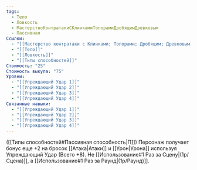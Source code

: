 ```yaml
---
tags:
  - Тело
  - Ловкость
  - МастерствоКонтратакиСКлинкамиТопорамиДробящимДревковым
  - Пассивная
Ссылки:
  - "[[Мастерство контратаки с Клинками; Топорами; Дробящим; Древковым]]"
  - "[[Тело]]"
  - "[[Ловкость]]"
  - "[[Типы способностей]]"
Стоимость: "25"
Стоимость выкупа: "75"
Уровни:
  - "[[Упреждающий Удар 1]]"
  - "[[Упреждающий Удар 2]]"
  - "[[Упреждающий Удар 3]]"
  - "[[Упреждающий Удар 4]]"
Связанные навыки:
  - "[[Упреждающий Удар 1]]"
  - "[[Упреждающий Удар 2]]"
  - "[[Упреждающий Удар 3]]"
  - "[[Упреждающий Удар 4]]"
---
```

([[Типы способностей#Пассивная способность|П]]) Персонаж получает бонус еще +2 на бросок [[Атака|Атаки]] и [[Урон|Урона]] используя Упреждающий Удар (Всего +8).
Не [[Использование#1 Раз за Сцену|(1р/Сцена)]], а [[Использование#1 Раз за Раунд|(1р/Раунд)]].
